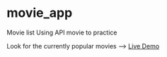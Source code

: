 # movie_app
Movie list 
Using API movie to practice 

Look for the currently popular movies --> [Live Demo](https://apimovielistapp.netlify.app/)
